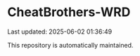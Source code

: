 # CheatBrothers-WRD

Last updated: 2025-06-02 01:36:49

This repository is automatically maintained.
